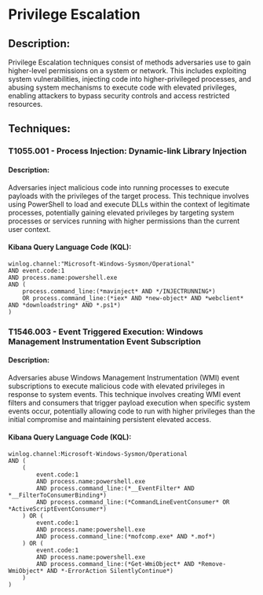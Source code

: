 # Privilege Escalation

## Description:
Privilege Escalation techniques consist of methods adversaries use to gain higher-level permissions on a system or network. This includes exploiting system vulnerabilities, injecting code into higher-privileged processes, and abusing system mechanisms to execute code with elevated privileges, enabling attackers to bypass security controls and access restricted resources.

## Techniques:
### T1055.001 - Process Injection: Dynamic-link Library Injection
#### Description:
Adversaries inject malicious code into running processes to execute payloads with the privileges of the target process. This technique involves using PowerShell to load and execute DLLs within the context of legitimate processes, potentially gaining elevated privileges by targeting system processes or services running with higher permissions than the current user context.

#### Kibana Query Language Code (KQL):
```
winlog.channel:"Microsoft-Windows-Sysmon/Operational"
AND event.code:1
AND process.name:powershell.exe
AND (
    process.command_line:(*mavinject* AND */INJECTRUNNING*)
    OR process.command_line:(*iex* AND *new-object* AND *webclient* AND *downloadstring* AND *.ps1*)
)
```

### T1546.003 - Event Triggered Execution: Windows Management Instrumentation Event Subscription
#### Description:
Adversaries abuse Windows Management Instrumentation (WMI) event subscriptions to execute malicious code with elevated privileges in response to system events. This technique involves creating WMI event filters and consumers that trigger payload execution when specific system events occur, potentially allowing code to run with higher privileges than the initial compromise and maintaining persistent elevated access.

#### Kibana Query Language Code (KQL):
```
winlog.channel:Microsoft-Windows-Sysmon/Operational 
AND (
    (
        event.code:1 
        AND process.name:powershell.exe 
        AND process.command_line:(*__EventFilter* AND *__FilterToConsumerBinding*) 
        AND process.command_line:(*CommandLineEventConsumer* OR *ActiveScriptEventConsumer*)
    ) OR (
        event.code:1 
        AND process.name:powershell.exe 
        AND process.command_line:(*mofcomp.exe* AND *.mof*)
    ) OR (
        event.code:1 
        AND process.name:powershell.exe 
        AND process.command_line:(*Get-WmiObject* AND *Remove-WmiObject* AND *-ErrorAction SilentlyContinue*)
    )
)
```